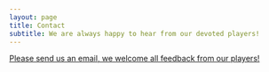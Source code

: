 ```yaml
---
layout: page
title: Contact
subtitle: We are always happy to hear from our devoted players!
---
```


[Please send us an email, we welcome all feedback from our players! ](mailto:playswipestudios+contact@gmail.com)


